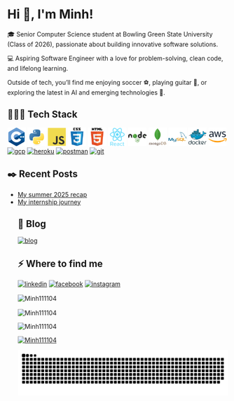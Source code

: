 <h1>Hi 👋, I'm Minh!</h1>
<p>🎓 Senior Computer Science student at Bowling Green State University (Class of 2026), passionate about building innovative software solutions.</p>
<p>💻 Aspiring Software Engineer with a love for problem-solving, clean code, and lifelong learning.</p>
<p>Outside of tech, you’ll find me enjoying soccer ⚽, playing guitar 🎸, or exploring the latest in AI and emerging technologies 🤖.</p>

<h2>👨🏻‍💻 Tech Stack</h2>
<p><a target="_blank" href="https://raw.githubusercontent.com/devicons/devicon/master/icons/cplusplus/cplusplus-original.svg" style="display: inline-block;"><img src="https://raw.githubusercontent.com/devicons/devicon/master/icons/cplusplus/cplusplus-original.svg" alt="cplusplus" width="42" height="42" /></a>
<a target="_blank" href="https://raw.githubusercontent.com/devicons/devicon/master/icons/python/python-original.svg" style="display: inline-block;"><img src="https://raw.githubusercontent.com/devicons/devicon/master/icons/python/python-original.svg" alt="python" width="42" height="42" /></a>
<a target="_blank" href="https://raw.githubusercontent.com/devicons/devicon/master/icons/javascript/javascript-original.svg" style="display: inline-block;"><img src="https://raw.githubusercontent.com/devicons/devicon/master/icons/javascript/javascript-original.svg" alt="javascript" width="42" height="42" /></a>
<a target="_blank" href="https://raw.githubusercontent.com/devicons/devicon/master/icons/css3/css3-original-wordmark.svg" style="display: inline-block;"><img src="https://raw.githubusercontent.com/devicons/devicon/master/icons/css3/css3-original-wordmark.svg" alt="css3" width="42" height="42" /></a>
<a target="_blank" href="https://raw.githubusercontent.com/devicons/devicon/master/icons/html5/html5-original-wordmark.svg" style="display: inline-block;"><img src="https://raw.githubusercontent.com/devicons/devicon/master/icons/html5/html5-original-wordmark.svg" alt="html5" width="42" height="42" /></a>
<a target="_blank" href="https://raw.githubusercontent.com/devicons/devicon/master/icons/react/react-original-wordmark.svg" style="display: inline-block;"><img src="https://raw.githubusercontent.com/devicons/devicon/master/icons/react/react-original-wordmark.svg" alt="react" width="42" height="42" /></a>
<a target="_blank" href="https://raw.githubusercontent.com/devicons/devicon/master/icons/nodejs/nodejs-original-wordmark.svg" style="display: inline-block;"><img src="https://raw.githubusercontent.com/devicons/devicon/master/icons/nodejs/nodejs-original-wordmark.svg" alt="nodejs" width="42" height="42" /></a>
<a target="_blank" href="https://raw.githubusercontent.com/devicons/devicon/master/icons/mongodb/mongodb-original-wordmark.svg" style="display: inline-block;"><img src="https://raw.githubusercontent.com/devicons/devicon/master/icons/mongodb/mongodb-original-wordmark.svg" alt="mongodb" width="42" height="42" /></a>
<a target="_blank" href="https://raw.githubusercontent.com/devicons/devicon/master/icons/mysql/mysql-original-wordmark.svg" style="display: inline-block;"><img src="https://raw.githubusercontent.com/devicons/devicon/master/icons/mysql/mysql-original-wordmark.svg" alt="mysql" width="42" height="42" /></a>
<a target="_blank" href="https://raw.githubusercontent.com/devicons/devicon/master/icons/docker/docker-original-wordmark.svg" style="display: inline-block;"><img src="https://raw.githubusercontent.com/devicons/devicon/master/icons/docker/docker-original-wordmark.svg" alt="docker" width="42" height="42" /></a>
<a target="_blank" href="https://raw.githubusercontent.com/devicons/devicon/master/icons/amazonwebservices/amazonwebservices-original-wordmark.svg" style="display: inline-block;"><img src="https://raw.githubusercontent.com/devicons/devicon/master/icons/amazonwebservices/amazonwebservices-original-wordmark.svg" alt="aws" width="42" height="42" /></a>
<a target="_blank" href="https://www.vectorlogo.zone/logos/google_cloud/google_cloud-icon.svg" style="display: inline-block;"><img src="https://www.vectorlogo.zone/logos/google_cloud/google_cloud-icon.svg" alt="gcp" width="42" height="42" /></a>
<a target="_blank" href="https://www.vectorlogo.zone/logos/heroku/heroku-icon.svg" style="display: inline-block;"><img src="https://www.vectorlogo.zone/logos/heroku/heroku-icon.svg" alt="heroku" width="42" height="42" /></a>
<a target="_blank" href="https://www.vectorlogo.zone/logos/getpostman/getpostman-icon.svg" style="display: inline-block;"><img src="https://www.vectorlogo.zone/logos/getpostman/getpostman-icon.svg" alt="postman" width="42" height="42" /></a>
<a target="_blank" href="https://www.vectorlogo.zone/logos/git-scm/git-scm-icon.svg" style="display: inline-block;"><img src="https://www.vectorlogo.zone/logos/git-scm/git-scm-icon.svg" alt="git" width="42" height="42" /></a>
</p>

<h2>✒️ Recent Posts</h2>
<ul>
<li><a target="_blank" href="https://lnkd.in/p/gzyHgtXR">My summer 2025 recap</a></li>
<li><a target="_blank" href="https://lnkd.in/p/gkz3PFQT">My internship journey</a></li>

<h2>📝 Blog</h2>
<p><a target="_blank" href="https://m-talks.onrender.com/">
   <img src="https://img.shields.io/badge/Blog-M%20Talks-orange?style=for-the-badge&logo=hashnode&logoColor=white" alt="blog" />
  </a>
</p>

<h2>⚡️ Where to find me</h2>
<p><a target="_blank" href="https://www.linkedin.com/in/minhnguyen1111" style="display: inline-block;"><img src="https://img.shields.io/badge/linkedin-logo?style=for-the-badge&logo=linkedin&logoColor=white&color=%230a77b6" alt="linkedin" /></a>
<a target="_blank" href="https://www.facebook.com/minhqn.py" style="display: inline-block;"><img src="https://img.shields.io/badge/facebook-logo?style=for-the-badge&logo=facebook&logoColor=white&color=%230866ff" alt="facebook" /></a>
<a target="_blank" href="https://www.instagram.com/minhqn.py" style="display: inline-block;"><img src="https://img.shields.io/badge/instagram-logo?style=for-the-badge&logo=instagram&logoColor=white&color=%23F35369" alt="instagram" /></a></p>
<p><img align="center" src="https://github-readme-stats.vercel.app/api?username=Minh111104&show_icons=true&locale=en" alt="Minh111104" /></p>
<p><img align="center" src="https://github-readme-streak-stats.herokuapp.com/?user=Minh111104&" alt="Minh111104" /></p>
<p><img src="https://github-readme-stats.vercel.app/api/top-langs?username=Minh111104&show_icons=true&locale=en&layout=compact" alt="Minh111104" /></p>
<p><a href="https://github.com/ryo-ma/github-profile-trophy"><img src="https://github-profile-trophy.vercel.app/?username=Minh111104" alt="Minh111104" /></a></p>

<picture>
  <source media="(prefers-color-scheme: dark)" srcset="https://raw.githubusercontent.com/minh111104/minh111104/output/github-snake-dark.svg" />
  <source media="(prefers-color-scheme: light)" srcset="https://raw.githubusercontent.com/minh111104/minh111104/output/github-snake.svg" />
  <img alt="github-snake" src="https://raw.githubusercontent.com/minh111104/minh111104/output/github-snake.svg" />
</picture>
